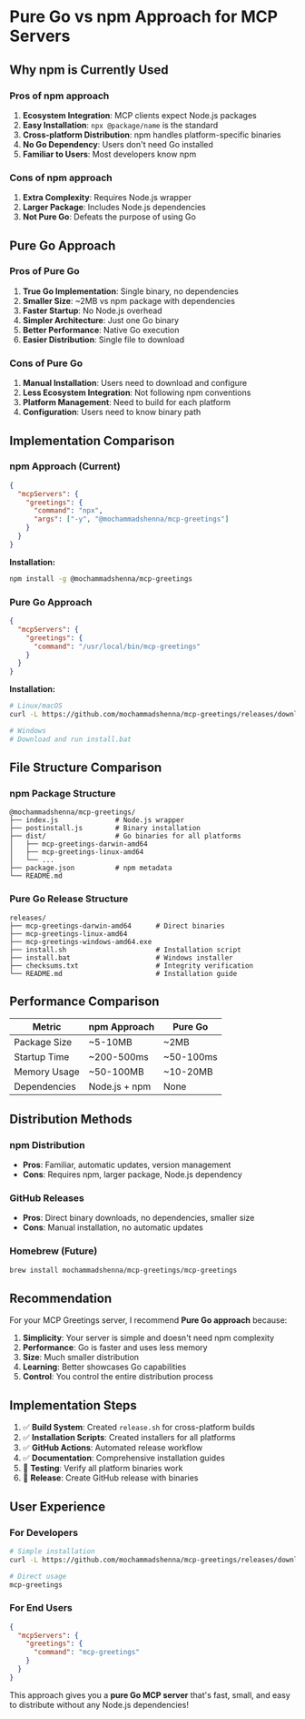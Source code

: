 # Pure Go vs npm Approach for MCP Servers

## Why npm is Currently Used

### Pros of npm approach

1. **Ecosystem Integration**: MCP clients expect Node.js packages
2. **Easy Installation**: `npx @package/name` is the standard
3. **Cross-platform Distribution**: npm handles platform-specific binaries
4. **No Go Dependency**: Users don't need Go installed
5. **Familiar to Users**: Most developers know npm

### Cons of npm approach

1. **Extra Complexity**: Requires Node.js wrapper
2. **Larger Package**: Includes Node.js dependencies
3. **Not Pure Go**: Defeats the purpose of using Go

## Pure Go Approach

### Pros of Pure Go

1. **True Go Implementation**: Single binary, no dependencies
2. **Smaller Size**: ~2MB vs npm package with dependencies
3. **Faster Startup**: No Node.js overhead
4. **Simpler Architecture**: Just one Go binary
5. **Better Performance**: Native Go execution
6. **Easier Distribution**: Single file to download

### Cons of Pure Go

1. **Manual Installation**: Users need to download and configure
2. **Less Ecosystem Integration**: Not following npm conventions
3. **Platform Management**: Need to build for each platform
4. **Configuration**: Users need to know binary path

## Implementation Comparison

### npm Approach (Current)

```json
{
  "mcpServers": {
    "greetings": {
      "command": "npx",
      "args": ["-y", "@mochammadshenna/mcp-greetings"]
    }
  }
}
```

**Installation:**

```bash
npm install -g @mochammadshenna/mcp-greetings
```

### Pure Go Approach

```json
{
  "mcpServers": {
    "greetings": {
      "command": "/usr/local/bin/mcp-greetings"
    }
  }
}
```

**Installation:**

```bash
# Linux/macOS
curl -L https://github.com/mochammadshenna/mcp-greetings/releases/download/v1.0.0/install.sh | bash

# Windows
# Download and run install.bat
```

## File Structure Comparison

### npm Package Structure

```
@mochammadshenna/mcp-greetings/
├── index.js              # Node.js wrapper
├── postinstall.js        # Binary installation
├── dist/                 # Go binaries for all platforms
│   ├── mcp-greetings-darwin-amd64
│   ├── mcp-greetings-linux-amd64
│   └── ...
├── package.json          # npm metadata
└── README.md
```

### Pure Go Release Structure

```
releases/
├── mcp-greetings-darwin-amd64      # Direct binaries
├── mcp-greetings-linux-amd64
├── mcp-greetings-windows-amd64.exe
├── install.sh                      # Installation script
├── install.bat                     # Windows installer
├── checksums.txt                   # Integrity verification
└── README.md                       # Installation guide
```

## Performance Comparison

| Metric | npm Approach | Pure Go |
|--------|-------------|---------|
| Package Size | ~5-10MB | ~2MB |
| Startup Time | ~200-500ms | ~50-100ms |
| Memory Usage | ~50-100MB | ~10-20MB |
| Dependencies | Node.js + npm | None |

## Distribution Methods

### npm Distribution

- **Pros**: Familiar, automatic updates, version management
- **Cons**: Requires npm, larger package, Node.js dependency

### GitHub Releases

- **Pros**: Direct binary downloads, no dependencies, smaller size
- **Cons**: Manual installation, no automatic updates

### Homebrew (Future)

```bash
brew install mochammadshenna/mcp-greetings/mcp-greetings
```

## Recommendation

For your MCP Greetings server, I recommend **Pure Go approach** because:

1. **Simplicity**: Your server is simple and doesn't need npm complexity
2. **Performance**: Go is faster and uses less memory
3. **Size**: Much smaller distribution
4. **Learning**: Better showcases Go capabilities
5. **Control**: You control the entire distribution process

## Implementation Steps

1. ✅ **Build System**: Created `release.sh` for cross-platform builds
2. ✅ **Installation Scripts**: Created installers for all platforms
3. ✅ **GitHub Actions**: Automated release workflow
4. ✅ **Documentation**: Comprehensive installation guides
5. 🔄 **Testing**: Verify all platform binaries work
6. 🚀 **Release**: Create GitHub release with binaries

## User Experience

### For Developers

```bash
# Simple installation
curl -L https://github.com/mochammadshenna/mcp-greetings/releases/download/v1.0.0/install.sh | bash

# Direct usage
mcp-greetings
```

### For End Users

```json
{
  "mcpServers": {
    "greetings": {
      "command": "mcp-greetings"
    }
  }
}
```

This approach gives you a **pure Go MCP server** that's fast, small, and easy to distribute without any Node.js dependencies!
